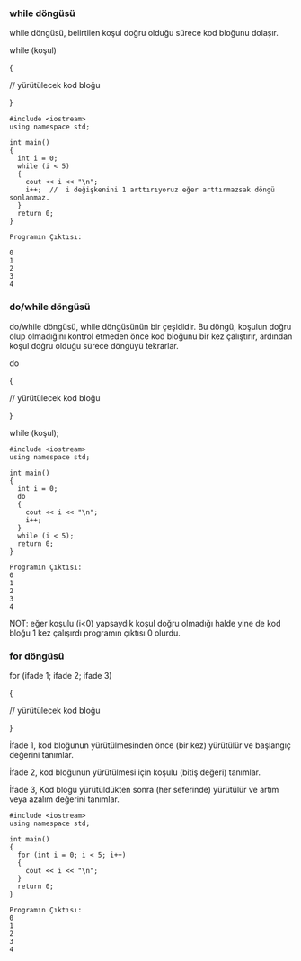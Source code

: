### while döngüsü
while döngüsü, belirtilen koşul doğru olduğu sürece kod bloğunu dolaşır.

while (koşul) 

{

  // yürütülecek kod bloğu
  
}
```
#include <iostream>
using namespace std;

int main() 
{
  int i = 0;
  while (i < 5) 
  {
    cout << i << "\n";
    i++;  //  i değişkenini 1 arttırıyoruz eğer arttırmazsak döngü sonlanmaz.
  }
  return 0;
}

Programın Çıktısı:

0
1
2
3
4
```

### do/while döngüsü
do/while döngüsü, while döngüsünün bir çeşididir. Bu döngü, koşulun doğru olup olmadığını kontrol etmeden önce kod bloğunu bir kez çalıştırır, ardından koşul doğru olduğu sürece döngüyü tekrarlar.

do 

{

  // yürütülecek kod bloğu
  
}

while (koşul);

```
#include <iostream>
using namespace std;

int main() 
{
  int i = 0;
  do 
  {
    cout << i << "\n";
    i++;
  }
  while (i < 5);
  return 0;
}

Programın Çıktısı:
0
1
2
3
4
```

NOT: eğer koşulu (i<0) yapsaydık koşul doğru olmadığı halde yine de kod bloğu 1 kez çalışırdı programın çıktısı 0 olurdu.

### for döngüsü

for (ifade 1; ifade 2; ifade 3) 

{

  // yürütülecek kod bloğu
  
}

İfade 1, kod bloğunun yürütülmesinden önce (bir kez) yürütülür ve başlangıç değerini tanımlar.

İfade 2, kod bloğunun yürütülmesi için koşulu (bitiş değeri) tanımlar.

İfade 3, Kod bloğu yürütüldükten sonra (her seferinde) yürütülür ve artım veya azalım değerini tanımlar.


```
#include <iostream>
using namespace std;

int main() 
{
  for (int i = 0; i < 5; i++) 
  {
    cout << i << "\n";
  }
  return 0;
}

Programın Çıktısı:
0
1
2
3
4
```


